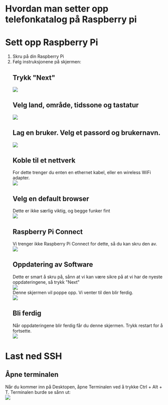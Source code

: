 # Hvordan man setter opp telefonkatalog på Raspberry pi

# Sett opp Raspberry Pi
1. Skru på din Raspberry Pi
2. Følg instruksjonene på skjermen:
   ## Trykk "Next"
   <img src="https://www.raspberrypi.com/documentation/computers/images/initial-setup/start.png?hash=b09c881a5736586851e18c5f05848de9" /><br>
   ## Velg land, område, tidssone og tastatur
   <img src="https://www.raspberrypi.com/documentation/computers/images/initial-setup/locale.png?hash=fbd68b45d7d7dbdb8d4b8a007b884dcd" /><br>
   ## Lag en bruker. Velg et passord og brukernavn.
   <img src="https://www.raspberrypi.com/documentation/computers/images/initial-setup/user.png?hash=a599f2e570ef4504b7686165b75ff87d" /><br>
   ## Koble til et nettverk
   For dette trenger du enten en ethernet kabel, eller en wireless WiFi adapter. <br>
   <img src="https://www.raspberrypi.com/documentation/computers/images/initial-setup/network.png?hash=0689b7309b820bbe9d6481ede702ae90" /><br>
   ## Velg en default browser
   Dette er ikke særlig viktig, og begge funker fint <br>
   <img src="https://www.raspberrypi.com/documentation/computers/images/initial-setup/browser.png?hash=81ebfe9b12c6bf8977067fd8570b5c3d" /><br>
   ## Raspberry Pi Connect
   Vi trenger ikke Raspberry Pi Connect for dette, så du kan skru den av.
   <img src="https://www.raspberrypi.com/documentation/computers/images/initial-setup/connect.png?hash=778089c4dbf6d00753d303420a211a6f" /><br>
   ## Oppdatering av Software
   Dette er smart å skru på, sånn at vi kan være sikre på at vi har de nyeste oppdateringene, så trykk "Next" <br>
   <img src="https://www.raspberrypi.com/documentation/computers/images/initial-setup/update.png?hash=246c11bd48b5c6f0e3332b39fc58e6a5" /><br>
   Denne skjermen vil poppe opp. Vi venter til den blir ferdig. <br>
   <img src="https://www.raspberrypi.com/documentation/computers/images/initial-setup/download.png?hash=1b90dc708944ceeeabe6ac5fb3c65df4" /><br>
   ## Bli ferdig
   Når oppdateringene blir ferdig får du denne skjermen. Trykk restart for å fortsette.<br>
   <img src="https://www.raspberrypi.com/documentation/computers/images/initial-setup/restart.png?hash=a4722ccce3851961d3c05d4ac8245452" /><br>

# Last ned SSH
## Åpne terminalen
Når du kommer inn på Desktopen, åpne Terminalen ved å trykke Ctrl + Alt + T. Terminalen burde se sånn ut: <br>
<img src="https://projects-static.raspberrypi.org/projects/raspberry-pi-using/a350db60b2175ef5956613b7cba3a312d509cc56/en/images/pi-command-prompt.png" /><br>



   
